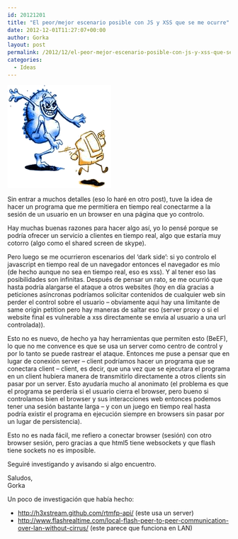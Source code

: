 ```yaml
---
id: 20121201
title: "El peor/mejor escenario posible con JS y XSS que se me ocurre"
date: 2012-12-01T11:27:07+00:00
author: Gorka
layout: post
permalink: /2012/12/el-peor-mejor-escenario-posible-con-js-y-xss-que-se-me-ocurre/
categories:
  - Ideas
---
```

<img style="margin: auto;" src="/public/img/2012/12/worm.gif" alt="Computer Worm" />

Sin entrar a muchos detalles (eso lo haré en otro post), tuve la idea de hacer un programa que me permitiera en tiempo real conectarme a la sesión de un usuario en un browser en una página que yo controlo.

Hay muchas buenas razones para hacer algo así, yo lo pensé porque se podría ofrecer un servicio a clientes en tiempo real, algo que estaría muy cotorro (algo como el shared screen de skype).

Pero luego se me ocurrieron escenarios del ‘dark side’: si yo controlo el javascript en tiempo real de un navegador entonces el navegador es mío (de hecho aunque no sea en tiempo real, eso es xss). Y al tener eso las posibilidades son infinitas. Después de pensar un rato, se me ocurrió que hasta podría alargarse el ataque a otros websites (hoy en día gracias a peticiones asíncronas podríamos solicitar contenidos de cualquier web sin perder el control sobre el usuario – obviamente aqui hay una limitante de same origin petition pero hay maneras de saltar eso (server proxy o si el website final es vulnerable a xss directamente se envía al usuario a una url controlada)).

Esto no es nuevo, de hecho ya hay herramientas que permiten esto (BeEF), lo que no me convence es que se usa un server como centro de control y por lo tanto se puede rastrear el ataque. Entonces me puse a pensar que en lugar de conexión server – client podríamos hacer un programa que se conectara client – client, es decir, que una vez que se ejecutara el programa en un client hubiera manera de transmitirlo directamente a otros clients sin pasar por un server. Esto ayudaría mucho al anonimato (el problema es que el programa se perdería si el usuario cierra el browser, pero bueno si controlamos bien el browser y sus interacciones web entonces podemos tener una sesión bastante larga – y con un juego en tiempo real hasta podría existir el programa en ejecución siempre en browsers sin pasar por un lugar de persistencia).

Esto no es nada fácil, me refiero a conectar browser (sesión) con otro browser sesión, pero gracias a que html5 tiene websockets y que flash tiene sockets no es imposible.

Seguiré investigando y avisando si algo encuentro.

Saludos,<br />
Gorka

Un poco de investigación que había hecho:

- http://h3xstream.github.com/rtmfp-api/ (este usa un server)
- http://www.flashrealtime.com/local-flash-peer-to-peer-communication-over-lan-without-cirrus/ (este parece que funciona en LAN)
